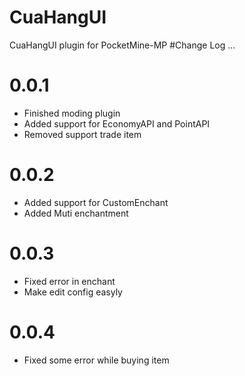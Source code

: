 # CuaHangUI
CuaHangUI plugin for PocketMine-MP
#Change Log ...
# 0.0.1
 * Finished moding plugin
 * Added support for EconomyAPI and PointAPI
 * Removed support trade item
# 0.0.2
 * Added support for CustomEnchant 
 * Added Muti enchantment
# 0.0.3
 * Fixed error in enchant
 * Make edit config easyly
# 0.0.4
 * Fixed some error while buying item

